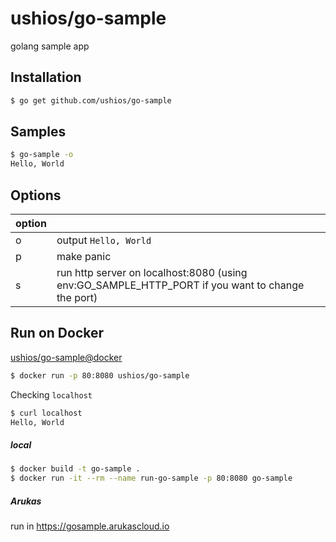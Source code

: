 ushios/go-sample
===============
golang sample app

Installation
-------------

```bash
$ go get github.com/ushios/go-sample
```


Samples
--------

```bash
$ go-sample -o
Hello, World
```

Options
--------

| option |  |
| ------ | --- |
| o | output `Hello, World` |
| p | make panic |
| s | run http server on localhost:8080 (using env:GO_SAMPLE_HTTP_PORT if you want to change the port) |



Run on Docker
--------------

[ushios/go-sample@docker](https://hub.docker.com/r/ushios/go-sample/)


```bash
$ docker run -p 80:8080 ushios/go-sample
```

Checking `localhost`

```bash
$ curl localhost
Hello, World
```
##### local

```bash
$ docker build -t go-sample .
$ docker run -it --rm --name run-go-sample -p 80:8080 go-sample
```

##### Arukas

run in https://gosample.arukascloud.io
